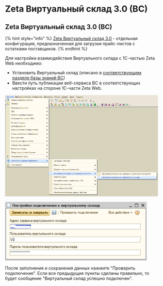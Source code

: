 # Zeta Виртуальный склад 3.0 \(ВС\)

## Zeta Виртуальный склад 3.0 \(ВС\)

{% hint style="info" %}
[Zeta Виртуальный склад 3.0](https://www.zetasoft.ru/products-zeta-vs/) - отдельная конфигурация, предназначенная для загрузки прайс-листов с остатками поставщиков.
{% endhint %}

Для настройки взаимодействия Виртуального склада с 1С-частью Zeta Web необходимо:

* Установить Виртуальный склад \(описано в [соответствующем разделе базы знаний ВС](https://help-vs.zetasoft.ru/ustanovka)\)
* Ввести путь публикации веб-сервиса ВС в соответствующих настройках на стороне 1С-части Zeta Web.

![](../../.gitbook/assets/image%20%2887%29.png)

![](../../.gitbook/assets/image%20%28107%29.png)

После заполнения и сохранения данных нажмите "Проверить подключение". Если все предыдущие пункты сделаны правильно, то будет сообщение "Виртуальный склад успешно подключен".

